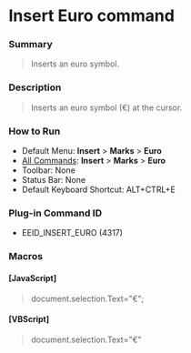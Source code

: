 # Insert Euro command

### Summary

> Inserts an euro symbol.

### Description

> Inserts an euro symbol (€) at the cursor.

### How to Run

- Default Menu: **Insert** \> **Marks** \> **Euro**
- [All Commands](../tools/all_commands): **Insert** \> **Marks** \> **Euro**
- Toolbar: None
- Status Bar: None
- Default Keyboard Shortcut: ALT+CTRL+E

### Plug-in Command ID

- EEID\_INSERT\_EURO (4317)

### Macros

#### \[JavaScript\]

> document.selection.Text="€";

#### \[VBScript\]

> document.selection.Text="€"
